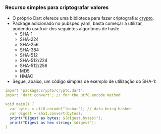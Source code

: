 ### Recurso simples para criptografar valores  

- O próprio Dart oferece uma biblioteca para fazer criptografia: [crypto](https://pub.dev/packages/crypto).
- Package adicionado no pubspec.yaml, basta começar a utilizar, podendo usufruir dos seguintes algoritmos de hash:
  - SHA-1
  - SHA-224
  - SHA-256
  - SHA-384
  - SHA-512
  - SHA-512/224
  - SHA-512/256
  - MD5
  - HMAC
- Segue, abaixo, um código simples de exemplo de utilização do SHA-1:
```yaml
import 'package:crypto/crypto.dart';
import 'dart:convert'; // for the utf8.encode method

void main() {
  var bytes = utf8.encode("foobar"); // data being hashed
  var digest = sha1.convert(bytes);
  print("Digest as bytes: ${digest.bytes}");
  print("Digest as hex string: $digest");
}
```
